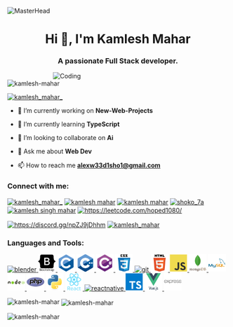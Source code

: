 ![MasterHead](https://visme.co/blog/wp-content/uploads/2019/10/animated-presentation-software-header-wide.gif)
<h1 align="center">Hi 👋, I'm Kamlesh Mahar</h1>
<h3 align="center">A passionate Full Stack developer.</h3>
<img align="right" alt="Coding" width="400" src="https://media4.giphy.com/media/uB86ZyWQsnFSGYe2sA/giphy.gif?cid=790b761181554e714fc6bb5595e4968f86206185470ed461&rid=giphy.gif&ct=g"/>

<p align="left"> <img src="https://komarev.com/ghpvc/?username=kamlesh-mahar&label=Profile%20views&color=0e75b6&style=flat" alt="kamlesh-mahar" /> </p>

<p align="left"> <a href="https://twitter.com/kamlesh_mahar_" target="blank"><img src="https://img.shields.io/twitter/follow/kamlesh_mahar_?logo=twitter&style=for-the-badge" alt="kamlesh_mahar_" /></a> </p>

- 🔭 I’m currently working on **New-Web-Projects**

- 🌱 I’m currently learning **TypeScript**
  
- 👯 I’m looking to collaborate on **Ai**

- 💬 Ask me about **Web Dev**

- 📫 How to reach me **alexw33d1sho1@gmail.com**

<h3 align="left">Connect with me:</h3>
<p align="left">
<a href="https://twitter.com/kamlesh_mahar_" target="blank"><img align="center" src="https://raw.githubusercontent.com/rahuldkjain/github-profile-readme-generator/master/src/images/icons/Social/twitter.svg" alt="kamlesh_mahar_" height="30" width="40" /></a>
<a href="https://www.linkedin.com/in/kamlesh-mahar-680011245/" target="blank"><img align="center" src="https://raw.githubusercontent.com/rahuldkjain/github-profile-readme-generator/master/src/images/icons/Social/linked-in-alt.svg" alt="kamlesh mahar" height="30" width="40" /></a>
<a href="https://www.facebook.com/profile.php?id=100056194604352" target="blank"><img align="center" src="https://raw.githubusercontent.com/rahuldkjain/github-profile-readme-generator/master/src/images/icons/Social/facebook.svg" alt="kamlesh mahar" height="30" width="40" /></a>
<a href="https://www.instagram.com/kazuha_iy/" target="blank"><img align="center" src="https://raw.githubusercontent.com/rahuldkjain/github-profile-readme-generator/master/src/images/icons/Social/instagram.svg" alt="shoko_7a" height="30" width="40" /></a>
<a href="https://www.hackerrank.com/hoped1080?hr_r=1" target="blank"><img align="center" src="https://raw.githubusercontent.com/rahuldkjain/github-profile-readme-generator/master/src/images/icons/Social/hackerrank.svg" alt="kamlesh singh mahar" height="30" width="40" /></a>
<a href="https://www.leetcode.com/hoped1080/" target="blank"><img align="center" src="https://raw.githubusercontent.com/rahuldkjain/github-profile-readme-generator/master/src/images/icons/Social/leet-code.svg" alt="https://leetcode.com/hoped1080/" height="30" width="40" /></a>
</p>
<a href="https://discord.gg/https://discord.gg/npZJ9jDhhm" target="blank"><img align="center" src="https://raw.githubusercontent.com/rahuldkjain/github-profile-readme-generator/master/src/images/icons/Social/discord.svg" alt="https://discord.gg/npZJ9jDhhm" height="30" width="40" /></a>
<a href="https://www.codechef.com/users/kamlesh_mahar" target="blank"><img align="center" src="https://cdn.jsdelivr.net/npm/simple-icons@3.1.0/icons/codechef.svg" alt="kamlesh_mahar" height="30" width="40" /></a>

<h3 align="left">Languages and Tools:</h3>
<p align="left"> <a href="https://www.blender.org/" target="_blank" rel="noreferrer"> <img src="https://download.blender.org/branding/community/blender_community_badge_white.svg" alt="blender" width="40" height="40"/> </a> <a href="https://getbootstrap.com" target="_blank" rel="noreferrer"> <img src="https://raw.githubusercontent.com/devicons/devicon/master/icons/bootstrap/bootstrap-plain-wordmark.svg" alt="bootstrap" width="40" height="40"/> </a> <a href="https://www.cprogramming.com/" target="_blank" rel="noreferrer"> <img src="https://raw.githubusercontent.com/devicons/devicon/master/icons/c/c-original.svg" alt="c" width="40" height="40"/> </a> <a href="https://www.w3schools.com/cpp/" target="_blank" rel="noreferrer"> <img src="https://raw.githubusercontent.com/devicons/devicon/master/icons/cplusplus/cplusplus-original.svg" alt="cplusplus" width="40" height="40"/> </a> <a href="https://www.w3schools.com/cs/" target="_blank" rel="noreferrer"> <img src="https://raw.githubusercontent.com/devicons/devicon/master/icons/csharp/csharp-original.svg" alt="csharp" width="40" height="40"/> </a> <a href="https://www.w3schools.com/css/" target="_blank" rel="noreferrer"> <img src="https://raw.githubusercontent.com/devicons/devicon/master/icons/css3/css3-original-wordmark.svg" alt="css3" width="40" height="40"/> </a>  <a href="https://git-scm.com/" target="_blank" rel="noreferrer"> <img src="https://www.vectorlogo.zone/logos/git-scm/git-scm-icon.svg" alt="git" width="40" height="40"/> </a> <a href="https://www.w3.org/html/" target="_blank" rel="noreferrer"> <img src="https://raw.githubusercontent.com/devicons/devicon/master/icons/html5/html5-original-wordmark.svg" alt="html5" width="40" height="40"/> </a> <a href="https://developer.mozilla.org/en-US/docs/Web/JavaScript" target="_blank" rel="noreferrer"> <img src="https://raw.githubusercontent.com/devicons/devicon/master/icons/javascript/javascript-original.svg" alt="javascript" width="40" height="40"/> </a> <a href="https://www.mongodb.com/" target="_blank" rel="noreferrer"> <img src="https://raw.githubusercontent.com/devicons/devicon/master/icons/mongodb/mongodb-original-wordmark.svg" alt="mongodb" width="40" height="40"/> </a> <a href="https://www.mysql.com/" target="_blank" rel="noreferrer"> <img src="https://raw.githubusercontent.com/devicons/devicon/master/icons/mysql/mysql-original-wordmark.svg" alt="mysql" width="40" height="40"/> </a> <a href="https://nodejs.org" target="_blank" rel="noreferrer"> <img src="https://raw.githubusercontent.com/devicons/devicon/master/icons/nodejs/nodejs-original-wordmark.svg" alt="nodejs" width="40" height="40"/> </a> <a href="https://www.php.net" target="_blank" rel="noreferrer"> <img src="https://raw.githubusercontent.com/devicons/devicon/master/icons/php/php-original.svg" alt="php" width="40" height="40"/> </a> <a href="https://www.python.org" target="_blank" rel="noreferrer"> <img src="https://raw.githubusercontent.com/devicons/devicon/master/icons/python/python-original.svg" alt="python" width="40" height="40"/> </a> <a href="https://reactjs.org/" target="_blank" rel="noreferrer"> <img src="https://raw.githubusercontent.com/devicons/devicon/master/icons/react/react-original-wordmark.svg" alt="react" width="40" height="40"/> </a> <a href="https://reactnative.dev/" target="_blank" rel="noreferrer"> <img src="https://reactnative.dev/img/header_logo.svg" alt="reactnative" width="40" height="40"/> </a> <a href="https://www.typescriptlang.org/" target="_blank" rel="noreferrer"> <img src="https://raw.githubusercontent.com/devicons/devicon/master/icons/typescript/typescript-original.svg" alt="typescript" width="40" height="40"/> </a> <a href="https://vuejs.org/" target="_blank" rel="noreferrer"> <img src="https://raw.githubusercontent.com/devicons/devicon/master/icons/vuejs/vuejs-original-wordmark.svg" alt="vuejs" width="40" height="40"/> </a><a href="https://expressjs.com" target="_blank" rel="noreferrer"> <img src="https://raw.githubusercontent.com/devicons/devicon/master/icons/express/express-original-wordmark.svg" alt="express" width="40" height="40"/> </a> </p>

<p><img align="left" src="https://github-readme-stats.vercel.app/api/top-langs?username=kamlesh-mahar&show_icons=true&locale=en&layout=compact" alt="kamlesh-mahar" /></p>

<p>&nbsp;<img align="center" src="https://github-readme-stats.vercel.app/api?username=kamlesh-mahar&show_icons=true&locale=en" alt="kamlesh-mahar" /></p>

<p><img align="center" src="https://github-readme-streak-stats.herokuapp.com/?user=kamlesh-mahar&" alt="kamlesh-mahar" /></p>
